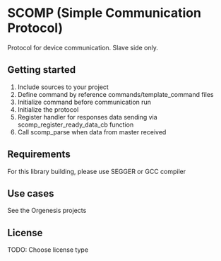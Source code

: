 # SCOMP (Simple Communication Protocol)

Protocol for device communication. Slave side only.

## Getting started

1. Include sources to your project
2. Define command by reference commands/template_command files
3. Initialize command before communication run
4. Initialize the protocol
5. Register handler for responses data sending via scomp_register_ready_data_cb function
6. Call scomp_parse when data from master received

## Requirements

For this library building, please use SEGGER or GCC compiler

## Use cases

See the Orgenesis projects

## License

TODO: Choose license type